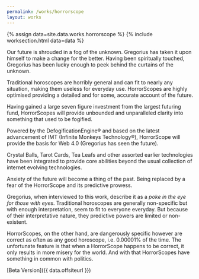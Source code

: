 ```yaml
---
permalink: /works/horrorscope
layout: works
---
```


{% assign data=site.data.works.horrorscope %}
{% include worksection.html data=data %}

Our future is shrouded in a fog of the unknown. Gregorius has taken it upon himself to make a change for the better. Having been spiritually touched, Gregorius has been lucky enough to peek behind the curtains of the unknown.

Traditional horoscopes are horribly general and can fit to nearly any situation, making them useless for everyday use. HorrorScopes are highly optimised providing a detailed and for some, accurate account of the future.

Having gained a large seven figure investment from the largest futuring fund, HorrorScopes will provide unbounded and unparalleled clarity into something that used to be fogified.

Powered by the DefogificationEngine&reg; and based on the latest advancement of IMT (Infinite Monkeys Technology&reg;), HorrorScope will provide the basis for Web 4.0 (Gregorius has seen the future).

Crystal Balls, Tarot Cards, Tea Leafs and other assorted earlier technologies have been integrated to provide core abilities beyond the usual collection of internet evolving technologies.

Anxiety of the future will become a thing of the past. Being replaced by a fear of the HorrorScope and its predictive prowess.

Gregorius, when interviewed to this work, describe it as a *poke in the eye for those with eyes*. Traditional horoscopes are generally non-specific but with enough interpretation, seem to fit to everyone everyday. But because of their interpretative nature, they predictive powers are limited or non-existent.

HorrorScopes, on the other hand, are dangerously specific however are correct as often as any good horoscope, i.e. 0.00001% of the time. The unfortunate feature is that when a HorrorScope happens to be correct, it only results in more misery for the world. And with that HorrorScopes have something in common with politics.

[Beta Version]({{ data.offsiteurl }})
